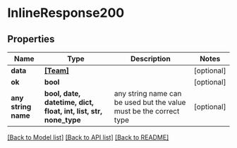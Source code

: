 # InlineResponse200


## Properties
Name | Type | Description | Notes
------------ | ------------- | ------------- | -------------
**data** | [**[Team]**](Team.md) |  | [optional] 
**ok** | **bool** |  | [optional] 
**any string name** | **bool, date, datetime, dict, float, int, list, str, none_type** | any string name can be used but the value must be the correct type | [optional]

[[Back to Model list]](../README.md#documentation-for-models) [[Back to API list]](../README.md#documentation-for-api-endpoints) [[Back to README]](../README.md)


